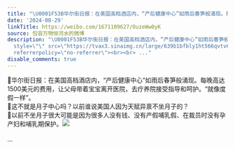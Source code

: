 ```yaml
---
title: "\U0001F53B华尔街日报：在美国高档酒店内，“产后健康中心”如雨后春笋般涌现。每晚高达1500美元的费用，让父母带着宝宝离开医院，去疗养院接受指导和呵护。“就像度假..."
date: '2024-08-29'
linkTitle: https://weibo.com/1671109627/OuzeWw0yK
source: 包容万物恒河水的微博
description: "\U0001F53B华尔街日报：在美国高档酒店内，“产后健康中心”如雨后春笋般涌现。每晚高达1500美元的费用，让父母带着宝宝离开医院，去疗养院接受指导和呵护。“就像度假一样”。<br>\U0001F53B这不就是月子中心吗？以前谁说美国人因为天赋异禀不坐月子的？<br>\U0001F53B以前不坐月子很大可能是因为很多人没有钱、没有产假哺乳假、在裁员时没有孕产妇和哺乳期保护。<img
  style=\"\" src=\"https://tvax3.sinaimg.cn/large/639b1bfbly1ht566qvtv6j21cg0ype81.jpg\"
  referrerpolicy=\"no-referrer\"><br><br> ..."
disable_comments: true
---
```

🔻华尔街日报：在美国高档酒店内，“产后健康中心”如雨后春笋般涌现。每晚高达1500美元的费用，让父母带着宝宝离开医院，去疗养院接受指导和呵护。“就像度假一样”。<br>🔻这不就是月子中心吗？以前谁说美国人因为天赋异禀不坐月子的？<br>🔻以前不坐月子很大可能是因为很多人没有钱、没有产假哺乳假、在裁员时没有孕产妇和哺乳期保护。<img style="" src="https://tvax3.sinaimg.cn/large/639b1bfbly1ht566qvtv6j21cg0ype81.jpg" referrerpolicy="no-referrer"><br><br> ...